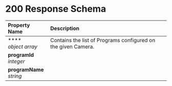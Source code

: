 # 200 Response Schema
| Property Name | Description |
| :------------ | :---------- |
| ****<br/>_object array_ | Contains the list of Programs configured on the given Camera. |
| **programId**<br/>_integer_ |  |
| **programName**<br/>_string_ |  |
